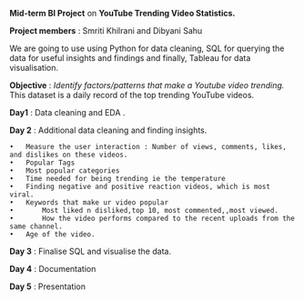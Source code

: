 **Mid-term BI Project** on **YouTube Trending Video Statistics.** 

**Project members** :  Smriti Khilrani and Dibyani Sahu

We are going to use using Python for data cleaning, SQL for querying the data for useful insights and findings and finally, Tableau for data visualisation. 

**Objective** : _Identify factors/patterns that make a Youtube video trending._
This dataset is a daily record of the top trending YouTube videos.

**Day1** :  Data cleaning and EDA .

**Day 2** :  Additional data cleaning and finding insights.

	•	Measure the user interaction : Number of views, comments, likes, and dislikes on these videos.
    •	Popular Tags
    •	Most popular categories
	•	Time needed for being trending ie the temperature
	•	Finding negative and positive reaction videos, which is most viral.
	•	Keywords that make ur video popular
    •       Most liked n disliked,top 10, most commented,,most viewed.
	•       How the video performs compared to the recent uploads from the same channel.
	•	Age of the video.
    
**Day 3** :  Finalise SQL and visualise the data.

**Day 4** : Documentation

**Day 5** : Presentation
